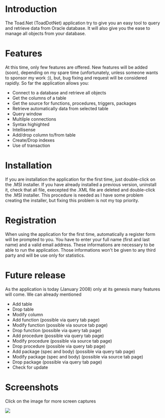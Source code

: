 # Introduction #

The Toad.Net (ToadDotNet) application try to give you an easy tool to query and retrieve data from Oracle database.
It will also give you the ease to manage all objects from your database.


# Features #

At this time, only few features are offered. New features will be added (soon), depending on my spare time (unfortunately, unless someone wants to sponsor my work :)), but, bug fixing and request will be considered rapidly. So far the application allows you:
  * Connect to a database and retrieve all objects
  * Get the columns of a table
  * Get the source for functions, procedures, triggers, packages
  * Retrieve automatically data from selected table
  * Query window
  * Multilple connections
  * Syntax highighted
  * Intellisense
  * Add/drop column to/from table
  * Create/Drop indexes
  * Use of transaction

# Installation #
If you are installation the application for the first time, just double-click on the .MSI installer. If you have already installed a previous version, uninstall it, check that all file, execepted the .XML file are deleted and double-click the .MSI installer. This procedure is needed as I have some problem creating the installer, but fixing this problem is not my top priority.

# Registration #
When using the application for the first time, automatically a register form will be prompted to you. You have to enter your full name (first and last name) and a valid email address. These informations are necessary to be able to run the application. Those informations won't be given to any third party and will be use only for statistics.

# Future release #
As the application is today (January 2008) only at its genesis many features will come. We can already mentioned
  * Add table
  * Drop table
  * Modify column
  * Add function (possible via query tab page)
  * Modify function (possible via source tab page)
  * Drop function (possible via query tab page)
  * Add procedure (possible via query tab page)
  * Modify procedure (possible via source tab page)
  * Drop procedure (possible via query tab page)
  * Add package (spec and body) (possible via query tab page)
  * Modify package (spec and body) (possible via source tab page)
  * Drop package (possible via query tab page)
  * Check for update

# Screenshots #
Click on the image for more screen captures

[![](http://toaddotnet.googlecode.com/svn/wiki/ToadDotNet.gif)](http://code.google.com/p/toaddotnet/wiki/Screenshots)